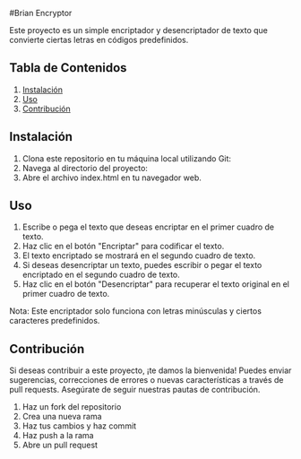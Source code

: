 #Brian Encryptor

Este proyecto es un simple encriptador y desencriptador de texto que convierte ciertas letras en códigos predefinidos.

## Tabla de Contenidos

1. [Instalación](#instalación)
2. [Uso](#uso)
3. [Contribución](#contribución)


## Instalación

1. Clona este repositorio en tu máquina local utilizando Git:
2. Navega al directorio del proyecto:
3. Abre el archivo index.html en tu navegador web.

## Uso

1. Escribe o pega el texto que deseas encriptar en el primer cuadro de texto.
2. Haz clic en el botón "Encriptar" para codificar el texto.
3. El texto encriptado se mostrará en el segundo cuadro de texto.
4. Si deseas desencriptar un texto, puedes escribir o pegar el texto encriptado en el segundo cuadro de texto.
5. Haz clic en el botón "Desencriptar" para recuperar el texto original en el primer cuadro de texto.

Nota: Este encriptador solo funciona con letras minúsculas y ciertos caracteres predefinidos.

## Contribución

Si deseas contribuir a este proyecto, ¡te damos la bienvenida! Puedes enviar sugerencias, correcciones de errores o nuevas características a través de pull requests. 
Asegúrate de seguir nuestras pautas de contribución.

1. Haz un fork del repositorio
2. Crea una nueva rama 
3. Haz tus cambios y haz commit
4. Haz push a la rama 
5. Abre un pull request



